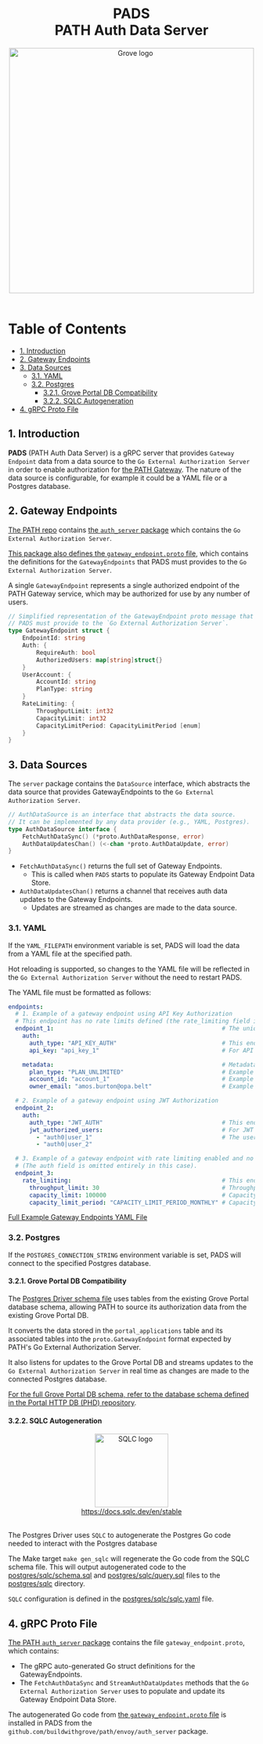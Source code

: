 <div align="center">
<h1>PADS<br/>PATH Auth Data Server</h1>
<img src="https://storage.googleapis.com/grove-brand-assets/Presskit/Logo%20Joined-2.png" alt="Grove logo" width="500"/>

</div>
<br/>

# Table of Contents <!-- omit in toc -->

- [1. Introduction](#1-introduction)
- [2. Gateway Endpoints](#2-gateway-endpoints)
- [3. Data Sources](#3-data-sources)
  - [3.1. YAML](#31-yaml)
  - [3.2. Postgres](#32-postgres)
    - [3.2.1. Grove Portal DB Compatibility](#321-grove-portal-db-compatibility)
    - [3.2.2. SQLC Autogeneration](#322-sqlc-autogeneration)
- [4. gRPC Proto File](#4-grpc-proto-file)

## 1. Introduction

<!-- TODO_DOCUMENT(@commoddity): Make sure these docs are accessible in https://path.grove.city/ -->

**PADS** (PATH Auth Data Server) is a gRPC server that provides `Gateway Endpoint` data from a data source to the `Go External Authorization Server` in order to enable authorization for [the PATH Gateway](https://github.com/buildwithgrove/path). The nature of the data source is configurable, for example it could be a YAML file or a Postgres database.

## 2. Gateway Endpoints

<!-- TODO_IMPROVE(@commoddity): update link to point to main branch once `envoy-grpc-auth-service` branch is merged -->

[The PATH repo](https://github.com/buildwithgrove/path) contains [the `auth_server` package](https://github.com/buildwithgrove/path/tree/envoy-grpc-auth-service/envoy/auth_server) which contains the `Go External Authorization Server`.

<!-- TODO_IMPROVE(@commoddity): update link to point to main branch once `envoy-grpc-auth-service` branch is merged -->

[This package also defines the `gateway_endpoint.proto` file](https://github.com/buildwithgrove/path/blob/envoy-grpc-auth-service/envoy/auth_server/proto/gateway_endpoint.proto), which contains the definitions for the `GatewayEndpoints` that PADS must provides to the `Go External Authorization Server`.

A single `GatewayEndpoint` represents a single authorized endpoint of the PATH Gateway service, which may be authorized for use by any number of users.

```go
// Simplified representation of the GatewayEndpoint proto message that
// PADS must provide to the `Go External Authorization Server`.
type GatewayEndpoint struct {
    EndpointId: string
    Auth: {
        RequireAuth: bool
        AuthorizedUsers: map[string]struct{}
    }
    UserAccount: {
        AccountId: string
        PlanType: string
    }
    RateLimiting: {
        ThroughputLimit: int32
        CapacityLimit: int32
        CapacityLimitPeriod: CapacityLimitPeriod [enum]
    }
}
```

## 3. Data Sources

The `server` package contains the `DataSource` interface, which abstracts the data source that provides GatewayEndpoints to the `Go External Authorization Server`.

```go
// AuthDataSource is an interface that abstracts the data source.
// It can be implemented by any data provider (e.g., YAML, Postgres).
type AuthDataSource interface {
	FetchAuthDataSync() (*proto.AuthDataResponse, error)
	AuthDataUpdatesChan() (<-chan *proto.AuthDataUpdate, error)
}

```

- `FetchAuthDataSync()` returns the full set of Gateway Endpoints.
  - This is called when `PADS` starts to populate its Gateway Endpoint Data Store.
- `AuthDataUpdatesChan()` returns a channel that receives auth data updates to the Gateway Endpoints.
  - Updates are streamed as changes are made to the data source.

### 3.1. YAML

If the `YAML_FILEPATH` environment variable is set, PADS will load the data from a YAML file at the specified path.

Hot reloading is supported, so changes to the YAML file will be reflected in the `Go External Authorization Server` without the need to restart PADS.

The YAML file must be formatted as follows:

```yaml
endpoints:
  # 1. Example of a gateway endpoint using API Key Authorization
  # This endpoint has no rate limits defined (the rate_limiting field is omitted entirely in this case).
  endpoint_1:                                                # The unique identifier for a gateway endpoint.
    auth:
      auth_type: "API_KEY_AUTH"                              # This endpoint uses API Key Authorization.
      api_key: "api_key_1"                                   # For API Key Authorization, the API key string is required.

    metadata:                                                # Metadata fields may be any key-value pairs and are optional.
      plan_type: "PLAN_UNLIMITED"                            # Example of a key-value pair (in this case, a pricing plan).
      account_id: "account_1"                                # Example of a key-value pair (in this case, an account ID).
      owner_email: "amos.burton@opa.belt"                    # Example of a key-value pair (in this case, an owner email).

  # 2. Example of a gateway endpoint using JWT Authorization
  endpoint_2:
    auth:
      auth_type: "JWT_AUTH"                                  # This endpoint uses JWT Authorization.
      jwt_authorized_users:                                  # For JWT Authorization, the jwt_authorized_users array is required.
        - "auth0|user_1"                                     # The user ID of an authorized user (in this case, a user ID provided by Auth0).
        - "auth0|user_2"

  # 3. Example of a gateway endpoint with rate limiting enabled and no authorization required 
  # (The auth field is omitted entirely in this case).
  endpoint_3:
    rate_limiting:                                           # This endpoint has a rate limit defined
      throughput_limit: 30                                   # Throughput limit defines the endpoint's per-second (TPS) rate limit.
      capacity_limit: 100000                                 # Capacity limit defines the endpoint's rate limit over longer periods.
      capacity_limit_period: "CAPACITY_LIMIT_PERIOD_MONTHLY" # Capacity limit period defines the period over which the capacity limit is enforced.
```
[Full Example Gateway Endpoints YAML File](./yaml/testdata/gateway-endpoints.example.yaml)

### 3.2. Postgres

If the `POSTGRES_CONNECTION_STRING` environment variable is set, PADS will connect to the specified Postgres database.

#### 3.2.1. Grove Portal DB Compatibility

The [Postgres Driver schema file](postgres/sqlc/schema.sql) uses tables from the existing Grove Portal database schema, allowing PATH to source its authorization data from the existing Grove Portal DB. 

It converts the data stored in the `portal_applications` table and its associated tables into the `proto.GatewayEndpoint` format expected by PATH's Go External Authorization Server.

It also listens for updates to the Grove Portal DB and streams updates to the `Go External Authorization Server` in real time as changes are made to the connected Postgres database.

[For the full Grove Portal DB schema, refer to the database schema defined in the Portal HTTP DB (PHD) repository](https://github.com/pokt-foundation/portal-http-**db**/blob/master/postgres-driver/sqlc/schema.sql).

#### 3.2.2. SQLC Autogeneration

<div align="center">
<a href="https://docs.sqlc.dev/en/stable">
<img src="https://docs.sqlc.dev/en/stable/_static/logo.png" alt="SQLC logo" width="150"/>
<div>https://docs.sqlc.dev/en/stable</div>
</a>
</div>
<br/>

The Postgres Driver uses `SQLC` to autogenerate the Postgres Go code needed to interact with the Postgres database


The Make target `make gen_sqlc` will regenerate the Go code from the SQLC schema file. This will output autogenerated code to the [postgres/sqlc/schema.sql](postgres/sqlc/schema.sql) and [postgres/sqlc/query.sql](postgres/sqlc/query.sql) files to the [postgres/sqlc](postgres/sqlc) directory.

`SQLC` configuration is defined in the [postgres/sqlc/sqlc.yaml](postgres/sqlc/sqlc.yaml) file.

## 4. gRPC Proto File

<!-- TODO_IMPROVE(@commoddity): update link to point to main branch once `envoy-grpc-auth-service` branch is merged -->

[The PATH `auth_server` package](https://github.com/buildwithgrove/path/tree/envoy-grpc-auth-service/envoy/auth_server) contains the file `gateway_endpoint.proto`, which contains:

- The gRPC auto-generated Go struct definitions for the GatewayEndpoints.
- The `FetchAuthDataSync` and `StreamAuthDataUpdates` methods that the `Go External Authorization Server` uses to populate and update its Gateway Endpoint Data Store.

<!-- TODO_IMPROVE(@commoddity): update link to point to main branch once `envoy-grpc-auth-service` branch is merged -->

The autogenerated Go code from [the `gateway_endpoint.proto` file](https://github.com/buildwithgrove/path/blob/envoy-grpc-auth-service/envoy/auth_server/proto/gateway_endpoint.proto) is installed in PADS from the `github.com/buildwithgrove/path/envoy/auth_server` package.
